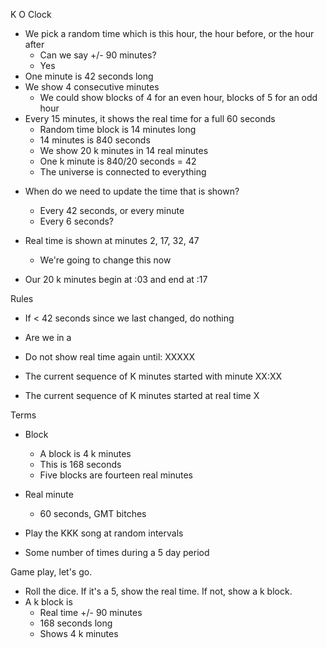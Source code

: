 K O Clock

- We pick a random time which is this hour, the hour before, or the hour after
  - Can we say +/- 90 minutes?
  - Yes
- One minute is 42 seconds long
- We show 4 consecutive minutes
  - We could show blocks of 4 for an even hour, blocks of 5 for an odd hour
- Every 15 minutes, it shows the real time for a full 60 seconds
  - Random time block is 14 minutes long
  - 14 minutes is 840 seconds
  - We show 20 k minutes in 14 real minutes
  - One k minute is 840/20 seconds = 42
  - The universe is connected to everything

* When do we need to update the time that is shown?

  - Every 42 seconds, or every minute
  - Every 6 seconds?

* Real time is shown at minutes 2, 17, 32, 47

  - We're going to change this now

* Our 20 k minutes begin at :03 and end at :17

Rules

- If < 42 seconds since we last changed, do nothing
- Are we in a

- Do not show real time again until: XXXXX
- The current sequence of K minutes started with minute XX:XX
- The current sequence of K minutes started at real time X

Terms

- Block
  - A block is 4 k minutes
  - This is 168 seconds
  - Five blocks are fourteen real minutes
- Real minute

  - 60 seconds, GMT bitches

- Play the KKK song at random intervals
- Some number of times during a 5 day period

Game play, let's go.

- Roll the dice. If it's a 5, show the real time. If not, show a k block.
- A k block is
  - Real time +/- 90 minutes
  - 168 seconds long
  - Shows 4 k minutes
